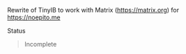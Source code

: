 Rewrite of TinyIB to work with Matrix (https://matrix.org) for https://noepito.me

Status
> Incomplete
